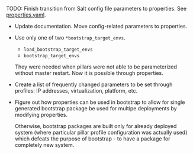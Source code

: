 
TODO: Finish transition from Salt config file parameters to properties.
      See [properties.yaml][1].

*   Update documentation. Move config-related parameters to properties.
*   Use only one of two `*bootstrap_target_envs`.
    
    *   `load_bootstrap_target_envs`
    *   `bootstrap_target_envs`

    They were needed when pillars were not able to be parameterized
    without master restart. Now it is possible through properties.

*   Create a list of frequently changed parameters to be set through
    profiles: IP addresses, virtualization, platform, etc.

*   Figure out how properties can be used in bootstrap to allow for
    single generated bootstrap package be used for multipe deployments
    by modifying properties.

    Otherwise, bootstrap packages are built only for already
    deployed system (where particular pillar profile configuration was
    actually used) which defeats the purpose of bootstrap - to have
    a package for completely new system.

[1]: pillars/profile/properties.yaml

